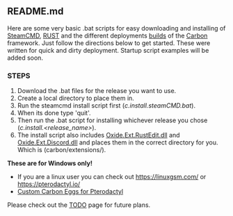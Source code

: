 ## README.md

Here are some very basic .bat scripts for easy downloading and installing of [SteamCMD](https://developer.valvesoftware.com/wiki/SteamCMD), [RUST](https://rust.facepunch.com/) and the different deployments [builds](https://github.com/CarbonCommunity/Carbon/releases) of the [Carbon](https://carbonmod.gg/) framework. Just follow the directions below to get started. These were written for quick and dirty deployment. Startup script examples will be added soon.


### STEPS
1. Download the .bat files for the release you want to use.
2. Create a local directory to place them in.
3. Run the steamcmd install script first (<i>c.install.steamCMD.bat</i>).
4. When its done type 'quit'.
5. Then run the .bat script for installing whichever release you chose (<i>c.install.<release_name></i>).
6. The install script also includes [Oxide.Ext.RustEdit.dll](https://github.com/k1lly0u/Oxide.Ext.RustEdit) and [Oxide.Ext.Discord.dll](https://umod.org/extensions/discord/) and places them in the correct directory for you. Which is (carbon/extensions/).

<b>These are for Windows only!</b> 

* If you are a linux user you can check out https://linuxgsm.com/ or https://pterodactyl.io/
* [Custom Carbon Eggs for Pterodactyl](https://github.com/jondpugh/Carbon-Ptero/)

Please check out the [TODO](TODO.md) page for future plans.

